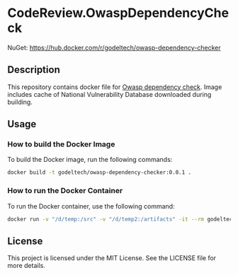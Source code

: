 # CodeReview.OwaspDependencyCheck

NuGet: https://hub.docker.com/r/godeltech/owasp-dependency-checker

## Description

This repository contains docker file for [Owasp dependency check](https://owasp.org/www-project-dependency-check/).
Image includes cache of National Vulnerability Database downloaded during building.

## Usage

### How to build the Docker Image

To build the Docker image, run the following commands:

```bash
docker build -t godeltech/owasp-dependency-checker:0.0.1 . 
```

### How to run the Docker Container

To run the Docker container, use the following command:

```bash
docker run -v "/d/temp:/src" -v "/d/temp2:/artifacts" -it --rm godeltech/owasp-dependency-checker --scan /src --format JSON --out /artifacts -n
```

## License

This project is licensed under the MIT License. See the LICENSE file for more details.